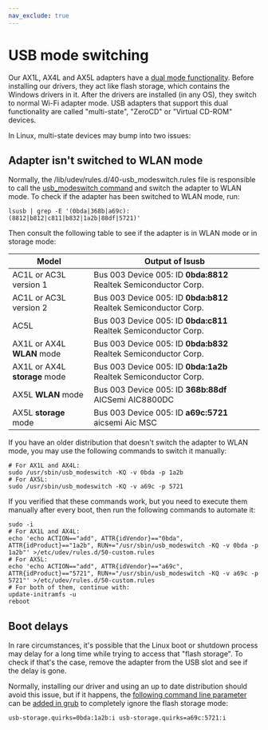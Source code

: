 ```yaml
---
nav_exclude: true
---
```


# USB mode switching

Our AX1L, AX4L and AX5L adapters have a [dual mode
functionality](https://en.wikipedia.org/wiki/Virtual_CD-ROM_switching_utility).
Before installing our drivers, they act like flash storage, which contains the
Windows drivers in it. After the drivers are installed (in any OS), they switch
to normal Wi-Fi adapter mode. USB adapters that support this dual functionality
are called "multi-state", "ZeroCD" or "Virtual CD-ROM" devices.

In Linux, multi-state devices may bump into two issues:

## Adapter isn't switched to WLAN mode

Normally, the /lib/udev/rules.d/40-usb_modeswitch.rules file is responsible to
call the [usb_modeswitch command](https://manpages.debian.org/usb_modeswitch)
and switch the adapter to WLAN mode. To check if the adapter has been switched
to WLAN mode, run:

    lsusb | grep -E '(0bda|368b|a69c):(8812|b812|c811|b832|1a2b|88df|5721)'

Then consult the following table to see if the adapter is in WLAN mode or in
storage mode:

| Model | Output of lsusb |
| ----- | --------------- |
| AC1L or AC3L version 1 | Bus 003 Device 005: ID **0bda:8812** Realtek Semiconductor Corp. |
| AC1L or AC3L version 2 | Bus 003 Device 005: ID **0bda:b812** Realtek Semiconductor Corp. |
| AC5L | Bus 003 Device 005: ID **0bda:c811** Realtek Semiconductor Corp. |
| AX1L or AX4L **WLAN** mode | Bus 003 Device 005: ID **0bda:b832** Realtek Semiconductor Corp. |
| AX1L or AX4L **storage** mode | Bus 003 Device 005: ID **0bda:1a2b** Realtek Semiconductor Corp. |
| AX5L **WLAN** mode | Bus 003 Device 005: ID **368b:88df** AICSemi AIC8800DC |
| AX5L **storage** mode | Bus 003 Device 005: ID **a69c:5721** aicsemi Aic MSC |

If you have an older distribution that doesn't switch the adapter to WLAN mode,
you may use the following commands to switch it manually:

    # For AX1L and AX4L:
    sudo /usr/sbin/usb_modeswitch -KQ -v 0bda -p 1a2b
    # For AX5L:
    sudo /usr/sbin/usb_modeswitch -KQ -v a69c -p 5721

If you verified that these commands work, but you need to execute them manually
after every boot, then run the following commands to automate it:

    sudo -i
    # For AX1L and AX4L:
    echo 'echo ACTION=="add", ATTR{idVendor}=="0bda", ATTR{idProduct}=="1a2b", RUN+="/usr/sbin/usb_modeswitch -KQ -v 0bda -p 1a2b"' >/etc/udev/rules.d/50-custom.rules
    # For AX5L:
    echo 'echo ACTION=="add", ATTR{idVendor}=="a69c", ATTR{idProduct}=="5721", RUN+="/usr/sbin/usb_modeswitch -KQ -v a69c -p 5721"' >/etc/udev/rules.d/50-custom.rules
    # For both of them, continue with:
    update-initramfs -u
    reboot

## Boot delays

In rare circumstances, it's possible that the Linux boot or shutdown process
may delay for a long time while trying to access that "flash storage". To check
if that's the case, remove the adapter from the USB slot and see if the delay
is gone.

Normally, installing our driver and using an up to date distribution should
avoid this issue, but if it happens, the [following command line
parameter](https://www.draisberghof.de/usb_modeswitch/bb/viewtopic.php?f=4&t=3055&p=20078#p20078)
can be [added in
grub](https://askubuntu.com/questions/19486/how-do-i-add-a-kernel-boot-parameter)
to completely ignore the flash storage mode:

    usb-storage.quirks=0bda:1a2b:i usb-storage.quirks=a69c:5721:i
